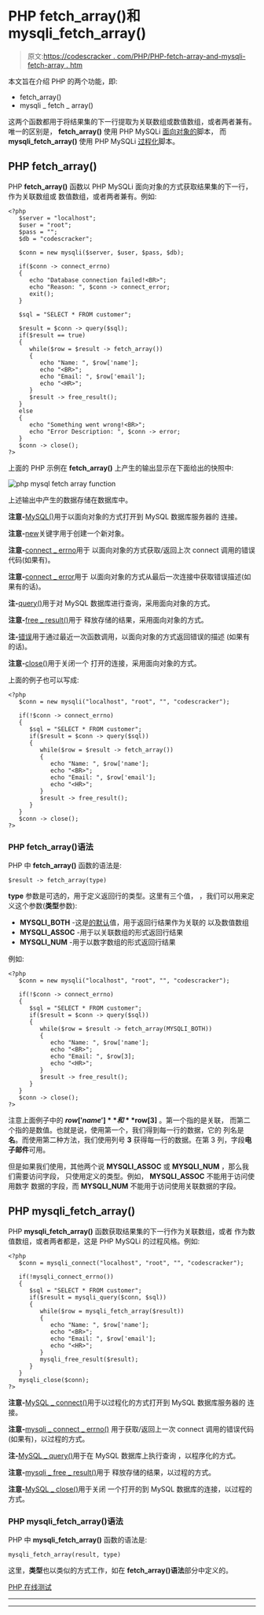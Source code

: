 # PHP fetch_array()和 mysqli_fetch_array()

> 原文:[https://codescracker . com/PHP/PHP-fetch-array-and-mysqli-fetch-array . htm](https://codescracker.com/php/php-fetch-array-and-mysqli-fetch-array.htm)

本文旨在介绍 PHP 的两个功能，即:

*   fetch_array()
*   mysqli _ fetch _ array()

这两个函数都用于将结果集的下一行提取为关联数组或数值数组，或者两者兼有。唯一的区别是， **fetch_array()** 使用 PHP MySQLi <u>面向对象的</u>脚本， 而 **mysqli_fetch_array()** 使用 PHP MySQLi <u>过程化</u>脚本。

## PHP fetch_array()

PHP **fetch_array()** 函数以 PHP MySQLi 面向对象的方式获取结果集的下一行，作为关联数组或 数值数组，或者两者兼有。例如:

```
<?php
   $server = "localhost";
   $user = "root";
   $pass = "";
   $db = "codescracker";

   $conn = new mysqli($server, $user, $pass, $db);

   if($conn -> connect_errno)
   {
      echo "Database connection failed!<BR>";
      echo "Reason: ", $conn -> connect_error;
      exit();
   }

   $sql = "SELECT * FROM customer";

   $result = $conn -> query($sql);
   if($result == true)
   {
      while($row = $result -> fetch_array())
      {
         echo "Name: ", $row['name'];
         echo "<BR>";
         echo "Email: ", $row['email'];
         echo "<HR>";
      }
      $result -> free_result();
   }
   else
   {
      echo "Something went wrong!<BR>";
      echo "Error Description: ", $conn -> error;
   }
   $conn -> close();
?>
```

上面的 PHP 示例在 **fetch_array()** 上产生的输出显示在下面给出的快照中:

![php mysql fetch array function](../Images/569eddacee2120e56618059c1cdd3ccf.png)

上述输出中产生的数据存储在数据库中。

**注意-**[MySQL()](/php/php-mysqli-connect-to-database.htm)用于以面向对象的方式打开到 MySQL 数据库服务器的 连接。

**注意-**[new](/php/php-new-keyword.htm)关键字用于创建一个新对象。

**注意-**[connect _ errno](/php/php-connect-errno-and-mysqli-connect-errno.htm)用于 以面向对象的方式获取/返回上次 connect 调用的错误代码(如果有)。

**注意-**[connect _ error](/php/php-connect-error-and-mysqli-connect-error.htm)用于 以面向对象的方式从最后一次连接中获取错误描述(如果有的话)。

**注-**[query()](/php/php-query-and-mysqli-query.htm)用于对 MySQL 数据库进行查询，采用面向对象的方式。

**注意-**[free _ result()](/php/php-free-result-and-mysqli-free-result.htm)用于 释放存储的结果，采用面向对象的方式。

**注-**[错误](/php/php-error-and-mysqli-error.htm)用于通过最近一次函数调用，以面向对象的方式返回错误的描述 (如果有的话)。

**注意-**[close()](/php/php-mysqli-close-database-connection.htm)用于关闭一个 打开的连接，采用面向对象的方式。

上面的例子也可以写成:

```
<?php
   $conn = new mysqli("localhost", "root", "", "codescracker");

   if(!$conn -> connect_errno)
   {
      $sql = "SELECT * FROM customer";
      if($result = $conn -> query($sql))
      {
         while($row = $result -> fetch_array())
         {
            echo "Name: ", $row['name'];
            echo "<BR>";
            echo "Email: ", $row['email'];
            echo "<HR>";
         }
         $result -> free_result();
      }
   }
   $conn -> close();
?>
```

### PHP fetch_array()语法

PHP 中 **fetch_array()** 函数的语法是:

```
$result -> fetch_array(type)
```

**type** 参数是可选的，用于定义返回行的类型。这里有三个值， ，我们可以用来定义这个参数(**类型**参数):

*   **MYSQLI_BOTH** -这是<u>的默认</u>值，用于返回行结果作为关联的 以及数值数组
*   **MYSQLI_ASSOC** -用于以关联数组的形式返回行结果
*   **MYSQLI_NUM** -用于以数字数组的形式返回行结果

例如:

```
<?php
   $conn = new mysqli("localhost", "root", "", "codescracker");

   if(!$conn -> connect_errno)
   {
      $sql = "SELECT * FROM customer";
      if($result = $conn -> query($sql))
      {
         while($row = $result -> fetch_array(MYSQLI_BOTH))
         {
            echo "Name: ", $row['name'];
            echo "<BR>";
            echo "Email: ", $row[3];
            echo "<HR>";
         }
         $result -> free_result();
      }
   }
   $conn -> close();
?>
```

注意上面例子中的 **$row['name']** 和 **$row[3]** 。第一个指的是关联， 而第二个指的是数值。也就是说，使用第一个，我们得到每一行的数据，它的 列名是**名**。而使用第二种方法，我们使用列号 **3** 获得每一行的数据。在第 3 列，字段**电子邮件**可用。

但是如果我们使用，其他两个说 **MYSQLI_ASSOC** 或 **MYSQLI_NUM** ，那么我们需要访问字段， 只使用定义的类型。例如， **MYSQLI_ASSOC** 不能用于访问使用数字 数据的字段，而 **MYSQLI_NUM** 不能用于访问使用关联数据的字段。

## PHP mysqli_fetch_array()

PHP **mysqli_fetch_array()** 函数获取结果集的下一行作为关联数组，或者 作为数值数组，或者两者都是，这是 PHP MySQLi 的过程风格。例如:

```
<?php
   $conn = mysqli_connect("localhost", "root", "", "codescracker");

   if(!mysqli_connect_errno())
   {
      $sql = "SELECT * FROM customer";
      if($result = mysqli_query($conn, $sql))
      {
         while($row = mysqli_fetch_array($result))
         {
            echo "Name: ", $row['name'];
            echo "<BR>";
            echo "Email: ", $row['email'];
            echo "<HR>";
         }
         mysqli_free_result($result);
      }
   }
   mysqli_close($conn);
?>
```

**注意-**[MySQL _ connect()](/php/php-mysqli-connect-to-database.htm)用于以过程化的方式打开到 MySQL 数据库服务器的 连接。

**注意-**[mysqli _ connect _ errno()](/php/php-connect-errno-and-mysqli-connect-errno.htm) 用于获取/返回上一次 connect 调用的错误代码(如果有)，以过程的方式。

**注-**[MySQL _ query()](/php/php-query-and-mysqli-query.htm)用于在 MySQL 数据库上执行查询 ，以程序化的方式。

**注意-**[mysqli _ free _ result()](/php/php-free-result-and-mysqli-free-result.htm)用于 释放存储的结果，以过程的方式。

**注意-**[MySQL _ close()](/php/php-mysqli-close-database-connection.htm)用于关闭 一个打开的到 MySQL 数据库的连接，以过程的方式。

### PHP mysqli_fetch_array()语法

PHP 中 **mysqli_fetch_array()** 函数的语法是:

```
mysqli_fetch_array(result, type)
```

这里，**类型**也以类似的方式工作，如在 **fetch_array()语法**部分中定义的。

[PHP 在线测试](/exam/showtest.php?subid=8)

* * *

* * *